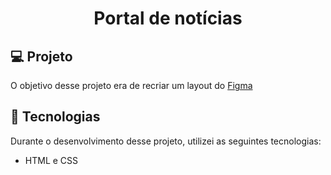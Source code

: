 <h1 align="center"> Portal de notícias </h1>

## 💻 Projeto

O objetivo desse projeto era de recriar um layout do <a href="https://www.figma.com/community/file/1362166020452569562/portal-de-noticias" target="_blank">Figma</a>

## 🚀 Tecnologias

Durante o desenvolvimento desse projeto, utilizei as seguintes tecnologias:

- HTML e CSS
